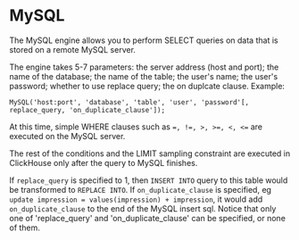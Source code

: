 <a name="table_engines-mysql"></a>

# MySQL

The MySQL engine allows you to perform SELECT queries on data that is stored on a remote MySQL server.

The engine takes 5-7 parameters: the server address (host and port); the name of the database; the name of the table; the user's name; the user's password; whether to use replace query; the on duplcate clause. Example:

```text
MySQL('host:port', 'database', 'table', 'user', 'password'[, replace_query, 'on_duplicate_clause']);
```

At this time, simple WHERE clauses such as ```=, !=, >, >=, <, <=``` are executed on the MySQL server.

The rest of the conditions and the LIMIT sampling constraint are executed in ClickHouse only after the query to MySQL finishes.

If `replace_query` is specified to 1, then `INSERT INTO` query to this table would be transformed to `REPLACE INTO`.
If `on_duplicate_clause` is specified, eg `update impression = values(impression) + impression`, it would add `on_duplicate_clause` to the end of the MySQL insert sql.
Notice that only one of 'replace_query' and 'on_duplicate_clause' can be specified, or none of them.
